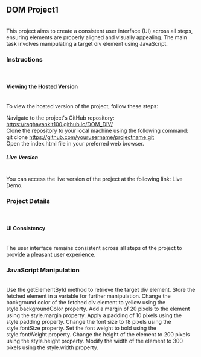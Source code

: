 <h2>DOM Project1</h2><br>
This project aims to create a consistent user interface (UI) across all steps, ensuring elements are properly aligned and visually appealing. The main task involves manipulating a target div element using JavaScript.

<h3>Instructions</h3><br>
<h4>Viewing the Hosted Version</h4><br>
To view the hosted version of the project, follow these steps:

Navigate to the project's GitHub repository: https://raghavankit100.github.io/DOM_DIV/
<br>Clone the repository to your local machine using the following command:
<br>git clone https://github.com/yourusername/projectname.git
<br>Open the index.html file in your preferred web browser.
<h5>Live Version</h5><br>
You can access the live version of the project at the following link: Live Demo.

<h3>Project Details</h3><br>
<h4>UI Consistency</h4><br>
The user interface remains consistent across all steps of the project to provide a pleasant user experience.

<h3>JavaScript Manipulation</h3><br>
Use the getElementById method to retrieve the target div element.
Store the fetched element in a variable for further manipulation.
Change the background color of the fetched div element to yellow using the style.backgroundColor property.
Add a margin of 20 pixels to the element using the style.margin property.
Apply a padding of 10 pixels using the style.padding property.
Change the font size to 18 pixels using the style.fontSize property.
Set the font weight to bold using the style.fontWeight property.
Change the height of the element to 200 pixels using the style.height property.
Modify the width of the element to 300 pixels using the style.width property.
